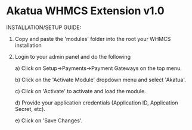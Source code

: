 Akatua WHMCS Extension v1.0
===========================

INSTALLATION/SETUP GUIDE:

1) Copy and paste the 'modules' folder into the root your WHMCS installation

2) Login to your admin panel and do the following

	a) Click on Setup->Payments->Payment Gateways on the top menu.

	b) Click on the 'Activate Module' dropdown menu and select 'Akatua'.

	c) Click on 'Activate' to activate and load the module.

	d) Provide your application credentials (Application ID, Application Secret, etc).

	e) Click on 'Save Changes'.
